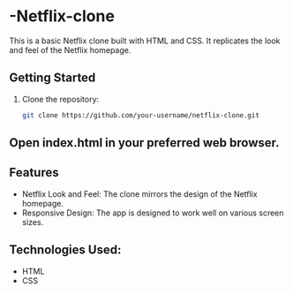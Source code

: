 # -Netflix-clone

This is a basic Netflix clone built with HTML and CSS. It replicates the look and feel of the Netflix homepage.

## Getting Started

1. Clone the repository:

   ```bash
   git clone https://github.com/your-username/netflix-clone.git

 ## Open index.html in your preferred web browser.
## Features
 * Netflix Look and Feel: The clone mirrors the design of the Netflix homepage.
 * Responsive Design: The app is designed to work well on various screen sizes.
## Technologies Used:
   * HTML
   * CSS
